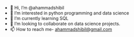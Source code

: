 - 👋 Hi, I’m @ahammadshibil
- 👀 I’m interested in python programming and data science 
- 🌱 I’m currently learning SQL
- 💞️ I’m looking to collaborate on data science projects.
- 📫 How to reach me- ahammadshibil@gmail.com

<!---
ahammadshibil/ahammadshibil is a ✨ special ✨ repository because its `README.md` (this file) appears on your GitHub profile.
You can click the Preview link to take a look at your changes.
--->
